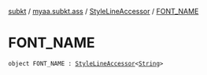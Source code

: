 [subkt](../../index.md) / [myaa.subkt.ass](../index.md) / [StyleLineAccessor](index.md) / [FONT_NAME](./-f-o-n-t_-n-a-m-e.md)

# FONT_NAME

`object FONT_NAME : `[`StyleLineAccessor`](index.md)`<`[`String`](https://kotlinlang.org/api/latest/jvm/stdlib/kotlin/-string/index.html)`>`